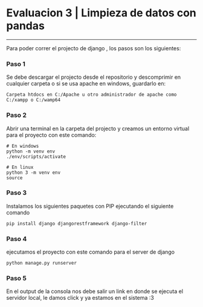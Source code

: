 # Evaluacion 3 | Limpieza de datos con pandas
---
Para poder correr el projecto de django , los pasos son los siguientes:
### Paso 1
Se debe descargar el projecto desde el repositorio y descomprimir en cualquier carpeta o si se usa apache en windows, guardarlo en:
```
Carpeta htdocs en C:/Apache u otro administrador de apache como C:/xampp o C:/wamp64
```
### Paso 2
Abrir una terminal en la carpeta del projecto y creamos un entorno virtual para el proyecto con este comando:
```
# En windows
python -m venv env
./env/scripts/activate

# En linux
python 3 -m venv env
source 
```
### Paso 3
Instalamos los siguientes paquetes con PIP ejecutando el siguiente comando
```
pip install django djangorestframework django-filter
```
### Paso 4
ejecutamos el proyecto con este comando para el server de django
```
python manage.py runserver
```
### Paso 5
En el output de la consola nos debe salir un link en donde se ejecuta el servidor local, le damos click y ya estamos en el sistema :3
